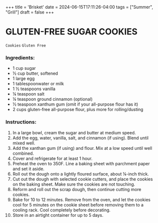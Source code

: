 +++
title = 'Brisket'
date = 2024-06-15T17:11:26-04:00
tags = ["Summer", "Grill"]
draft = false
+++
# GLUTEN-FREE SUGAR COOKIES

`Cookies` `Gluten Free`

### Ingredients:

- 1 cup sugar
- ½ cup butter, softened
- 1 large egg
- 1 tablespoonwater or milk
- 1 ½ teaspoons vanilla 
- ¼ teaspoon salt
- ¼ teaspoon ground cinnamon (optional)
- ½ teaspoon xanthum gum (omit if your all-purpose flour has it)
- 2 cups gluten-free all-purpose flour, plus more for rolling/dusting

### Instructions:

1. In a large bowl, cream the sugar and butter at medium speed.
2. Add the egg, water, vanilla, salt, and cinnamon (if using). Blend until mixed well.
3. Add the xanthan gum (if using) and flour. Mix at a low speed until well combined.
4. Cover and refrigerate for at least 1 hour.
5. Preheat the oven to 350F. Line a baking sheet with parchment paper and set it aside.
6. Roll out the dough onto a lightly floured surface, about ¼-inch thick.
7. Cut out the dough with selected cookie cutters, and place the cookies on the baking sheet. Make sure the cookies are not touching.
8. Reform and roll out the scrap dough, then continue cutting more cookies.
9. Bake for 10 to 12 minutes. Remove from the oven, and let the cookies cool for 5 minutes on the cookie sheet before removing them to a cooling rack. Cool completely before decorating.
10. Store in an airtight container for up to 5 days.
